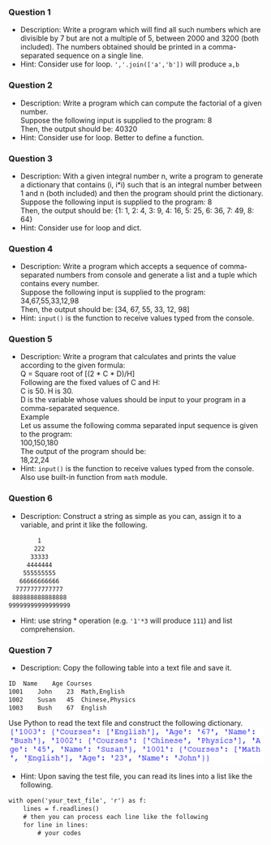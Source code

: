 ### Question 1
- Description: Write a program which will find all such numbers which are divisible by 7 but are not a multiple of 5, between 2000 and 3200 (both included). The numbers obtained should be printed in a comma-separated sequence on a single line.
- Hint: Consider use for loop. `','.join(['a','b'])` will produce `a,b`

### Question 2
- Description: Write a program which can compute the factorial of a given number.<br/>
Suppose the following input is supplied to the program: 8<br/>
Then, the output should be: 40320
- Hint: Consider use for loop. Better to define a function.

### Question 3
- Description: With a given integral number n, write a program to generate a dictionary that contains (i, i\*i) such that is an integral number between 1 and n (both included) and then the program should print the dictionary.<br/>
Suppose the following input is supplied to the program: 8<br/>
Then, the output should be: {1: 1, 2: 4, 3: 9, 4: 16, 5: 25, 6: 36, 7: 49, 8: 64}
- Hint: Consider use for loop and dict.

### Question 4
- Description: Write a program which accepts a sequence of comma-separated numbers from console and generate a list and a tuple which contains every number.<br/>
Suppose the following input is supplied to the program: 34,67,55,33,12,98<br/>
Then, the output should be: [34, 67, 55, 33, 12, 98]
- Hint: `input()` is the function to receive values typed from the console.

### Question 5
- Description: Write a program that calculates and prints the value according to the given formula:<br/>
Q = Square root of [(2 * C * D)/H]<br/>
Following are the fixed values of C and H:<br/>
C is 50. H is 30.<br/>
D is the variable whose values should be input to your program in a comma-separated sequence.<br/>
Example<br/>
Let us assume the following comma separated input sequence is given to the program:<br/>
100,150,180<br/>
The output of the program should be:<br/>
18,22,24
- Hint: `input()` is the function to receive values typed from the console. Also use built-in function from `math` module.

### Question 6
- Description: Construct a string as simple as you can, assign it to a variable, and print it like the following.
```
        1        
       222       
      33333      
     4444444     
    555555555    
   66666666666   
  7777777777777  
 888888888888888 
99999999999999999
```
- Hint: use string * operation (e.g. `'1'*3` will produce `111`) and list comprehension.

### Question 7
- Description: Copy the following table into a text file and save it.
```
ID	Name	Age	Courses
1001	John	23	Math,English
1002	Susan	45	Chinese,Physics
1003	Bush	67	English
```
Use Python to read the text file and construct the following dictionary.
![](https://github.com/FeiYao-Edinburgh/CS-hardware-software/blob/master/Python/dict.png)
- Hint: Upon saving the test file, you can read its lines into a list like the following.
```
with open('your_text_file', 'r') as f:
    lines = f.readlines()
    # then you can process each line like the following
    for line in lines:
        # your codes
```
